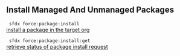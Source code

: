 ## Install Managed And Unmanaged Packages



``` sfdx force:package:install```   
 [install a package in the target org](./installmanagedandunmanagedpackages.md)

``` sfdx force:package:install:get```   
 [retrieve status of package install request](./installmanagedandunmanagedpackages.md)

